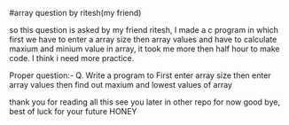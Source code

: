 #array question by ritesh(my friend)

so this question is asked by my friend ritesh, I made a c program in which  first we have to enter a array size then array values and have to calculate maxium and 
minium value in array, it took me more then half hour to make code. I think i need more practice. 

Proper question:- Q. Write a program to First enter array size then enter array values then find out maxium and lowest values of array

thank you for reading all this 
see you later in other repo 
for now good bye, best of luck for your future HONEY 
